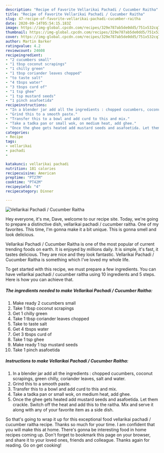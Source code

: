 ```yaml
---
description: "Recipe of Favorite Vellarikai Pachadi / Cucumber Raitha"
title: "Recipe of Favorite Vellarikai Pachadi / Cucumber Raitha"
slug: 47-recipe-of-favorite-vellarikai-pachadi-cucumber-raitha
date: 2020-09-14T05:54:15.183Z
image: https://img-global.cpcdn.com/recipes/329e787ab5de0dd5/751x532cq70/vellarikai-pachadi-cucumber-raitha-recipe-main-photo.jpg
thumbnail: https://img-global.cpcdn.com/recipes/329e787ab5de0dd5/751x532cq70/vellarikai-pachadi-cucumber-raitha-recipe-main-photo.jpg
cover: https://img-global.cpcdn.com/recipes/329e787ab5de0dd5/751x532cq70/vellarikai-pachadi-cucumber-raitha-recipe-main-photo.jpg
author: Martin Barker
ratingvalue: 4.2
reviewcount: 24608
recipeingredient:
- "2 cucumbers small"
- "1 tbsp coconut scrapings"
- "1 chilly green"
- "1 tbsp coriander leaves chopped"
- "to taste salt"
- "4 tbsps water"
- "3 tbsps curd of"
- "1 tsp ghee"
- "1 tsp mustard seeds"
- "1 pinch asafoetida"
recipeinstructions:
- "In a blender jar add all the ingredients : chopped cucumbers, coconut scrapings, green chilly, coriander leaves, salt and water."
- "Grind this to a smooth paste."
- "Transfer this to a bowl and add curd to this and mix."
- "Take a tadka pan or small wok, on medium heat, add ghee."
- "Once the ghee gets heated add mustard seeds and asafoetida. Let them crackle. Switch off the heat and add this to the raitha. Mix and serve it along with any of your favorite item as a side dish."
categories:
- Recipe
tags:
- vellarikai
- pachadi
- 

katakunci: vellarikai pachadi  
nutrition: 181 calories
recipecuisine: American
preptime: "PT27M"
cooktime: "PT42M"
recipeyield: "4"
recipecategory: Dinner

---
```



![Vellarikai Pachadi / Cucumber Raitha](https://img-global.cpcdn.com/recipes/329e787ab5de0dd5/751x532cq70/vellarikai-pachadi-cucumber-raitha-recipe-main-photo.jpg)

Hey everyone, it's me, Dave, welcome to our recipe site. Today, we're going to prepare a distinctive dish, vellarikai pachadi / cucumber raitha. One of my favorites. This time, I'm gonna make it a bit unique. This is gonna smell and look delicious.



Vellarikai Pachadi / Cucumber Raitha is one of the most popular of current trending foods on earth. It is enjoyed by millions daily. It is simple, it's fast, it tastes delicious. They are nice and they look fantastic. Vellarikai Pachadi / Cucumber Raitha is something which I've loved my whole life.


To get started with this recipe, we must prepare a few ingredients. You can have vellarikai pachadi / cucumber raitha using 10 ingredients and 5 steps. Here is how you can achieve that.

<!--inarticleads1-->

##### The ingredients needed to make Vellarikai Pachadi / Cucumber Raitha:

1. Make ready 2 cucumbers small
1. Take 1 tbsp coconut scrapings
1. Get 1 chilly green
1. Take 1 tbsp coriander leaves chopped
1. Take to taste salt
1. Get 4 tbsps water
1. Get 3 tbsps curd of
1. Take 1 tsp ghee
1. Make ready 1 tsp mustard seeds
1. Take 1 pinch asafoetida




<!--inarticleads2-->

##### Instructions to make Vellarikai Pachadi / Cucumber Raitha:

1. In a blender jar add all the ingredients : chopped cucumbers, coconut scrapings, green chilly, coriander leaves, salt and water.
1. Grind this to a smooth paste.
1. Transfer this to a bowl and add curd to this and mix.
1. Take a tadka pan or small wok, on medium heat, add ghee.
1. Once the ghee gets heated add mustard seeds and asafoetida. Let them crackle. Switch off the heat and add this to the raitha. Mix and serve it along with any of your favorite item as a side dish.




So that's going to wrap it up for this exceptional food vellarikai pachadi / cucumber raitha recipe. Thanks so much for your time. I am confident that you will make this at home. There's gonna be interesting food in home recipes coming up. Don't forget to bookmark this page on your browser, and share it to your loved ones, friends and colleague. Thanks again for reading. Go on get cooking!
